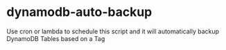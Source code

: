 # dynamodb-auto-backup
Use cron or lambda to schedule this script and it will automatically backup DynamoDB Tables based on a Tag
